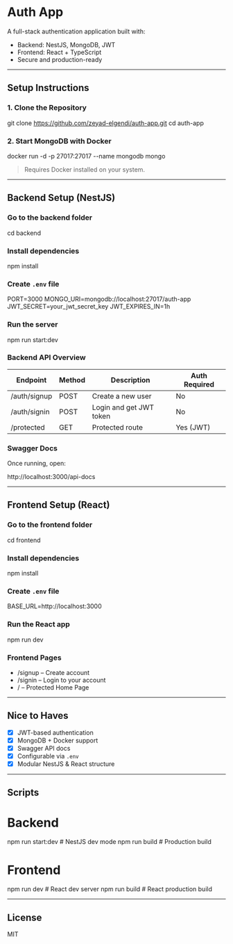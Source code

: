 #  Auth App

A full-stack authentication application built with:

-  Backend: NestJS, MongoDB, JWT
-  Frontend: React + TypeScript
-  Secure and production-ready

---

##  Setup Instructions

### 1. Clone the Repository

git clone https://github.com/zeyad-elgendi/auth-app.git
cd auth-app

### 2. Start MongoDB with Docker

docker run -d -p 27017:27017 --name mongodb mongo


>  Requires Docker installed on your system.

---

##  Backend Setup (NestJS)

###  Go to the backend folder

cd backend

###  Install dependencies

npm install

###  Create `.env` file

PORT=3000
MONGO_URI=mongodb://localhost:27017/auth-app
JWT_SECRET=your_jwt_secret_key
JWT_EXPIRES_IN=1h

###  Run the server

npm run start:dev

###  Backend API Overview

| Endpoint         | Method | Description                | Auth Required |
|------------------|--------|----------------------------|---------------|
| /auth/signup     | POST   | Create a new user          | No            |
| /auth/signin     | POST   | Login and get JWT token    | No            |
| /protected       | GET    | Protected route            | Yes (JWT)     |

###  Swagger Docs

Once running, open:

http://localhost:3000/api-docs

---

##  Frontend Setup (React)

###  Go to the frontend folder

cd frontend

###  Install dependencies

npm install

###  Create `.env` file

BASE_URL=http://localhost:3000

###  Run the React app

npm run dev

###  Frontend Pages

- /signup – Create account
- /signin – Login to your account
- /       – Protected Home Page

---

##  Nice to Haves

- [x] JWT-based authentication
- [x] MongoDB + Docker support
- [x] Swagger API docs
- [x] Configurable via `.env`
- [x] Modular NestJS & React structure

---

##  Scripts

# Backend
npm run start:dev        # NestJS dev mode
npm run build            # Production build

# Frontend
npm run dev              # React dev server
npm run build            # React production build

---

##  License

MIT 